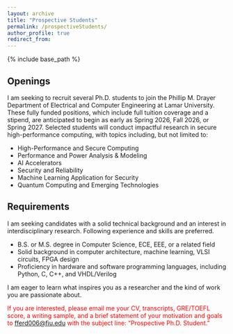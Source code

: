 ```yaml
---
layout: archive
title: "Prospective Students"
permalink: /prospectiveStudents/
author_profile: true
redirect_from:
---
```


{% include base_path %}

## Openings

I am seeking to recruit several Ph.D. students to join the Phillip M. Drayer Department of Electrical and Computer Engineering at Lamar University. These fully funded positions, which include full tuition coverage and a stipend, are anticipated to begin as early as Spring 2026, Fall 2026, or Spring 2027. Selected students will conduct impactful research in secure high-performance computing, with topics including, but not limited to:

- High-Performance and Secure Computing
- Performance and Power Analysis & Modeling
- AI Accelerators
- Security and Reliability
- Machine Learning Application for Security
- Quantum Computing and Emerging Technologies


## Requirements

I am seeking candidates with a solid technical background and an interest in interdisciplinary research. Following experience and skills are preferred.

- B.S. or M.S. degree in Computer Science, ECE, EEE, or a related field
- Solid background in computer architecture, machine learning, VLSI circuits, FPGA design
- Proficiency in hardware and software programming languages, including Python, C, C++, and VHDL/Verilog


I am eager to learn what inspires you as a researcher and the kind of work you are passionate about.

<span style="color:red">If you are interested, please email me your CV, transcripts, GRE/TOEFL score, a writing sample, and a brief statement of your motivation and goals to fferd006@fiu.edu with the subject line: “Prospective Ph.D. Student.”</span>




<!--
We offer an advanced cutting-edge research program along with an attractive work environment, competitive stipend, tuition coverage and health benefits. The city of Orlando, FL is a top destination worldwide with lots of theme parks and recreational facilities around. Interested students should email mohammad.rahman@ucf.edu with CV, GRE, and TOEFL score report.

About UCF: University of Central Florida’s Computer engineering program at the Department of Electrical and Computer Engineering is ranked into top 50 nationally. It is top #3 university in terms of the number of graduate and undergraduate students. UCF is a power house for Cybersecurity and VLSI design. We have several collaboration with industry to nurture the next-generation of graduates. We have several graduate fellowship programs with AMD, Intel and TI to provide unique opportunity to earn a graduate degree while engaging in cutting edge research and being fully supported by a generous industrial fellowship.

-->


